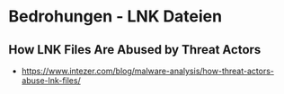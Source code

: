 # Bedrohungen - LNK Dateien

## How LNK Files Are Abused by Threat Actors

* https://www.intezer.com/blog/malware-analysis/how-threat-actors-abuse-lnk-files/